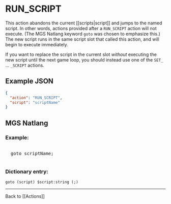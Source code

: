 # RUN_SCRIPT

This action abandons the current [[scripts|script]] and jumps to the named script. In other words, actions provided after a `RUN_SCRIPT` action will not execute. (The MGS Natlang keyword `goto` was chosen to emphasize this.) The new script runs in the same script slot that called this action, and will begin to execute immediately.

If you want to replace the script in the current slot *without* executing the new script until the next game loop, you should instead use one of the `SET_` ... `_SCRIPT` actions.

## Example JSON

```json
{
  "action": "RUN_SCRIPT",
  "script": "scriptName"
}
```

## MGS Natlang

### Example:

<pre class="HyperMD-codeblock mgs">

  <span class="control">goto</span> <span class="script">scriptName</span><span class="terminator">;</span>

</pre>

### Dictionary entry:

```
goto (script) $script:string (;)
```

---

Back to [[Actions]]
